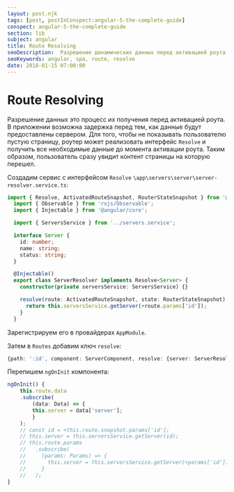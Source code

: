 ```yaml
---
layout: post.njk
tags: [post, postInConspect:angular-5-the-complete-guide]
conspect: angular-5-the-complete-guide
section: lib
subject: angular
title: Route Resolving
seoDescription:  Разрешение динамических данных перед активацией роута и интерфейс Resolve в Angular5.
seoKeywords: angular, spa, route, resolve
date: 2018-01-15 07:00:00
---
```

# Route Resolving

Разрешение данных это процесс их получения перед активацией роута. В приложении возможна задержка перед тем, как данные будут предоставлены сервером. Для того, чтобы не показывать пользователю пустую страницу, роутер может реализовать интерфейс `Resolve` и получить все необходимые данные до момента активации роута. Таким образом, пользователь сразу увидит контент страницы на которую перешел.

Создадим сервис с интерфейсом `Resolve` `\app\servers\server\server-resolver.service.ts`:

```typescript
import { Resolve, ActivatedRouteSnapshot, RouterStateSnapshot } from '@angular/router';
  import { Observable } from 'rxjs/Observable';
  import { Injectable } from '@angular/core';

  import { ServersService } from '../servers.service';

  interface Server {
    id: number;
    name: string;
    status: string;
  }

  @Injectable()
  export class ServerResolver implements Resolve<Server> {
    constructor(private serversService: ServersService) {}

    resolve(route: ActivatedRouteSnapshot, state: RouterStateSnapshot): Observable<Server> | Promise<Server> | Server {
      return this.serversService.getServer(+route.params['id']);
    }
  }
```

Зарегистрируем его в провайдерах `AppModule`.

Затем в `Routes` добавим ключ `resolve`: 

```typescript
{path: ':id', component: ServerComponent, resolve: {server: ServerResolver}}
```

Перепишем `ngOnInit` компонента:

```typescript
ngOnInit() {
	this.route.data
	.subscribe(
		(data: Data) => {
		this.server = data['server'];
		}
	);
	// const id = +this.route.snapshot.params['id'];
	// this.server = this.serversService.getServer(id);
	// this.route.params
	//   .subscribe(
	//     (params: Params) => {
	//       this.server = this.serversService.getServer(+params['id']);
	//     }
	//   );
}
```
